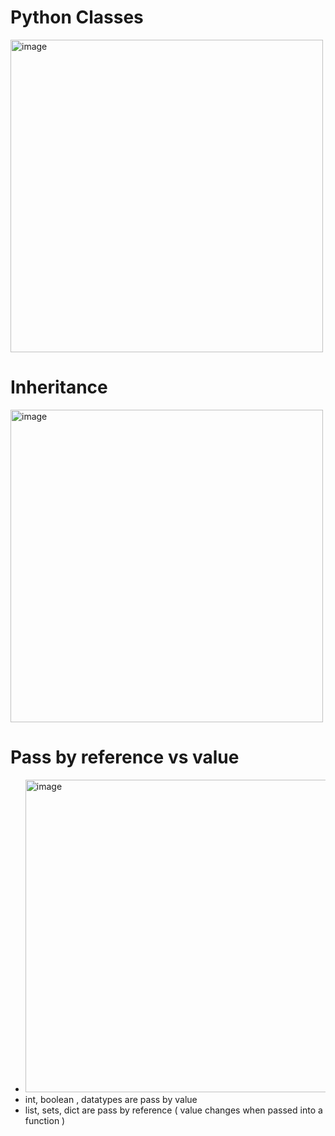 # Python Classes 

<img width="500" alt="image" src="https://github.com/AndyFooGuoZhen/Python-OOP-study/assets/77149531/6e3a8216-368a-49aa-8cdd-2989504c5645">

# Inheritance
<img width="500" alt="image" src="https://github.com/AndyFooGuoZhen/Python-OOP-study/assets/77149531/b6d0ac66-5d4f-4788-bfbf-c1b23fae5fc1">

# Pass by reference vs value
- <img width="500" alt="image" src="https://github.com/AndyFooGuoZhen/Python-OOP-study/assets/77149531/d77386af-c1af-48eb-a60a-1f05b7baff82">
- int, boolean , datatypes are pass by value
- list, sets, dict are pass by reference ( value changes when passed into a function )
